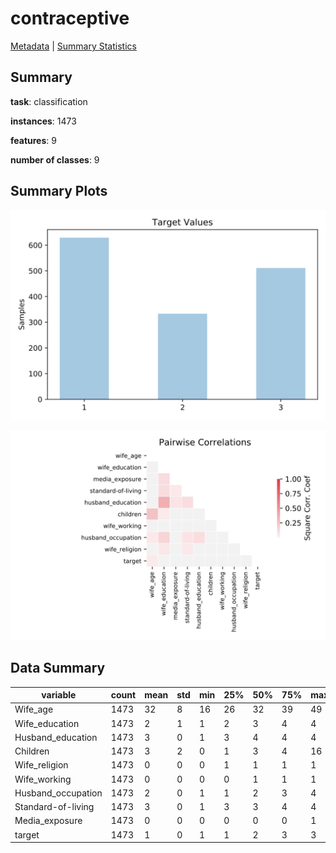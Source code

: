 # contraceptive

[Metadata](metadata.yaml) | [Summary Statistics](summary_stats.csv)

## Summary

**task**: classification

**instances**: 1473

**features**: 9

**number of classes**: 9

## Summary Plots

![Labels](label.svg)

![Corr](corr.svg)

## Data Summary

|	variable	|	count	|	mean	|	std	|	min	|	25%	|	50%	|	75%	|	max|
| --- | --- | --- | --- | --- | --- | --- | --- | --- |
|	Wife_age	|	1473	|	32	|	8	|	16	|	26	|	32	|	39	|	49
|	Wife_education	|	1473	|	2	|	1	|	1	|	2	|	3	|	4	|	4
|	Husband_education	|	1473	|	3	|	0	|	1	|	3	|	4	|	4	|	4
|	Children	|	1473	|	3	|	2	|	0	|	1	|	3	|	4	|	16
|	Wife_religion	|	1473	|	0	|	0	|	0	|	1	|	1	|	1	|	1
|	Wife_working	|	1473	|	0	|	0	|	0	|	0	|	1	|	1	|	1
|	Husband_occupation	|	1473	|	2	|	0	|	1	|	1	|	2	|	3	|	4
|	Standard-of-living	|	1473	|	3	|	0	|	1	|	3	|	3	|	4	|	4
|	Media_exposure	|	1473	|	0	|	0	|	0	|	0	|	0	|	0	|	1
|	target	|	1473	|	1	|	0	|	1	|	1	|	2	|	3	|	3
